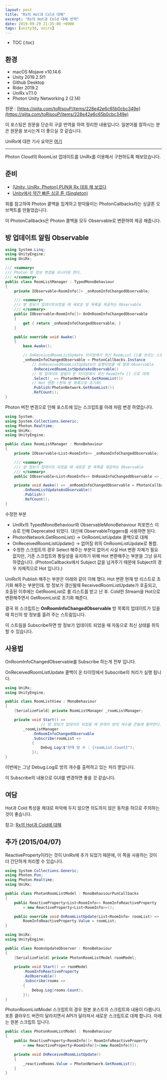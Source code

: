 ```yaml
---
layout: post
title: "Rx의 Hot과 Cold 대해"
excerpt: "Rx의 Hot과 Cold 대해 번역"
date: 2019-09-29 21:35:00 +0900
tags: [unity3d, unirx]
---
```

* TOC
{:toc}

## 환경

- macOS Mojave v10.14.6
- Unity 2019.2.5f1
- Github Desktop
- Rider 2019.2
- UniRx v7.1.0
- Photon Unity Networking 2 (2.14)

원문 : [https://qiita.com/toRisouP/items/228e42e6c65b0cbc349e](https://qiita.com/toRisouP/items/228e42e6c65b0cbc349e)

이 포스팅은 원문을 단순히 구글 번역을 하여 정리한 내용입니다. 일본어를 잘하시는 분은 원문을 보시는게 더 좋으실 것 같습니다. 

UniRx에 대한 기사 요약은 [여기](https://qiita.com/toRisouP/items/48b9fa25df64d3c6a392)

---

Photon Cloud의 RoomList 업데이트를 UniRx를 이용해서 구현하도록 해보았습니다.

## 준비

- [[Unity, UniRx, Photon] PUN을 Rx 대응 해 보았다](https://naichilab.blogspot.com/2014/11/unityunirxphotonpunrx.html)
- [Unity에서 약간 빠른 싱글 톤 (Singleton)](http://tsubakit1.hateblo.jp/entry/20140709/1404915381)

위를 참고하여 Photon 콜백을 집계하고 받아들이는 PhotonCallbacks라는 싱글톤 오브젝트를 만들었습니다.

이 PhotonCallbacks은 Photon 콜백을 모두 Observable로 변환하여 제공 해줍니다.

## 방 업데이트 알림 Observable

```csharp
using System.Linq;
using UnityEngine;
using UniRx;

/// <summary>
/// Photon 방 정보 변경을 모니터링 한다.
/// </summary>
public class RoomListManager : TypedMonoBehaviour
{
    private IObservable<RoomInfo[]> _onRoomInfoChangedObservable;

    /// <summary>
    /// 방 정보가 업데이트되었을 때 새로운 방 목록을 제공하는 Observable
    /// </summary>
    public IObservable<RoomInfo[]> OnOnRoomInfoChangedObservable
    {
        get { return _onRoomInfoChangedObservable; }
    }

    public override void Awake()
    {
        base.Awake();

        // OnReceivedRoomListUpdate 타이밍에서 최신 RoomList []를 흐르는 스트림
        _onRoomInfoChangedObservable = PhotonCallbacks.Instance
            // OnReceivedRoomListUpdate이 실행되었을 때 발화 Observable
            .OnReceivedRoomListUpdateAsObservable()
            // 방 업데이트 알림이 온 타이밍에서 최신 RoomInfo [] 으로 대체
            .Select(_ => PhotonNetwork.GetRoomList())
            // Hot 변환 (현재 방 목록으로 초기화)
            .Publish(PhotonNetwork.GetRoomList())
            .RefCount();
}
```

Photon 버전 변경으로 인해 포스트에 있는 스크립트를 아래 처럼 변경 하였습니다.

```csharp
using System;
using System.Collections.Generic;
using Photon.Realtime;
using UniRx;
using UnityEngine;

public class RoomListManager : MonoBehaviour
{
    private IObservable<List<RoomInfo>> _onRoomInfoChangedObservable;

    /// <summary>
    /// 방 정보가 업데이트 되었을 때 새로운 방 목록을 제공하는 Observable
    /// </summary>
    public IObservable<List<RoomInfo>> OnRoomInfoChangedObservable => _onRoomInfoChangedObservable;

    private void Awake() => _onRoomInfoChangedObservable = PhotonCallbacks.Instance
        .OnRoomListUpdateAsObservable()
        .Publish()
        .RefCount();
}
```

수정한 부분

- UniRx의 TypedMonoBehaviour와 ObservableMonoBehaviour 퍼포먼스 이슈로 인해 Deprecated 되었다. 대신에 ObservableTriggers를 사용하면 된다.
- PhotonNetwork.GetRoomList() → OnRoomListUpdate 콜백으로 대체
- OnReceivedRoomListUpdate() → 없어짐 위의 OnRoomListUpdate로 통합.
- 수정한 스크립트의 경우 Select 해주는 부분이 없어서 사실 Hot 변환 자체가 필요 없지만, 기존 스크립트와 통일성을 유지하기 위해 Hot 변환해주는 부분을 그냥 유지 하였습니다. (PhotonCallbacks에서 Subject 값을 넘겨주기 때문에 Subject의 경우 자체적으로 Hot 입니다.)

UniRx의 Publish 해주는 부분은 아래와 같이 이해 했다. Hot 변환 현재 방 리스트로 초기화 해주는 부분인데.  방 정보가 갱신될때 ReceivedRoomListUpdate가 호출되고, 호출된 이후에는 GetRoomList로 룸 리스트를 받고 난 후. Cold한 Stream을 Hot으로 변환해주면서 GetRoomList로 초기화 해준다.

결국 위 스크립트는 **OnRoomInfoChangedObservable** 방 목록의 업데이트가 있을 때 최신의 방 정보를 흘려 주는 스트림입니다.

이 스트림을 Subscribe하면 방 정보가 업데이트 되었을 때 자동으로 최신 상태를 취득 할 수 있습니다.

## 사용법

OnRoomInfoChangedObservable를 Subscribe 하는게 전부 입니다.

OnReceivedRoomListUpdate 콜백이 온 타이밍에서 Subscribe의 처리가 실행 됩니다.

```csharp
using UniRx;
using UnityEngine;

public class RoomListView : MonoBehaviour
{
    [SerializeField] private RoomListManager _roomListManager;

    private void Start() =>
                // 방 정보가 업데이트 되었을 때 현재의 방의 개수를 콘솔에 출력한다.
        _roomListManager
            .OnRoomInfoChangedObservable
            .Subscribe(roomList =>
            {
                Debug.Log($"현재 방 수 : {roomList.Count}"); 
            });
}
```

이번에는 그냥 Debug.Log로 방의 개수를 출력하고 있는 처리 뿐입니다.

이 Subscribe의 내용으로 GUI를 변경하면 좋을 것 같습니다.

## 여담

Hot과 Cold 특성을 제대로 파악해 두지 않으면 의도하지 않은 동작을 하므로 주의하는 것이 좋습니다.

참고: [Rx의 Hot과 Cold에 대해](https://qiita.com/toRisouP/items/f6088963037bfda658d3)

## 추가 (2015/04/07)

ReactiveProperty이라는 것이 UniRx에 추가 되었기 때문에, 이 쪽을 사용하는 것이 더 간단하게 처리할 수 있습니다.

```csharp
using System.Collections.Generic;
using Photon.Pun;
using Photon.Realtime;
using UniRx;

public class PhotonRoomListModel : MonoBehaviourPunCallbacks
{
    public ReactiveProperty<List<RoomInfo>> RoomInfoReactiveProperty
        = new ReactiveProperty<List<RoomInfo>>();

    public override void OnRoomListUpdate(List<RoomInfo> roomList) =>
        RoomInfoReactiveProperty.Value = roomList;
}

using UniRx;
using UnityEngine;

public class RoomsUpdateObserver : MonoBehaviour
{
    [SerializeField] private PhotonRoomListModel roomModel;
    
    private void Start() => roomModel
        .RoomInfoReactiveProperty
        .AsObservable()
        .Subscribe(rooms =>
        {
            Debug.Log(rooms.Count);
        });
}
```

PhotonRoomListModel 스크립트의 경우 원본 포스트의 스크립트와 내용이 다릅니다. 포톤 클라우드 버전이 달라지면서 API가 달라져서 새로운 스크립트로 대체 합니다. 아래는 원본 스크립트 입니다.

```csharp
public class PhotonRoomListModel : MonoBehaviour
{
    public ReactiveProperty<RoomInfo[]> RoomInfoReactiveProperty
        = new ReactiveProperty<RoomInfo[]>(new RoomInfo[0]);

    private void OnReceivedRoomListUpdate()
    {
        _reactiveRooms.Value = PhotonNetwork.GetRoomList();
    }
}
```